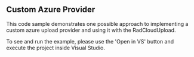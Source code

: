 ## Custom Azure Provider
This code sample demonstrates one possible approach to implementing a custom azure upload provider and using it with the RadCloudUpload.

To see and run the example, please use the 'Open in VS' button and execute the project inside Visual Studio.

[//]: <keywords: azureprovider, azureuploadprovider>